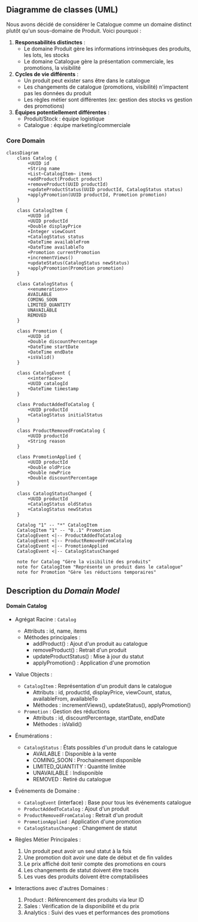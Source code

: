 
## Diagramme de classes (UML)

Nous avons décidé de considérer le Catalogue comme un domaine distinct plutôt qu'un sous-domaine de Produit. Voici pourquoi :

1. **Responsabilités distinctes** :
    - Le domaine Produit gère les informations intrinsèques des produits, les lots, les stocks
    - Le domaine Catalogue gère la présentation commerciale, les promotions, la visibilité
2. **Cycles de vie différents** :
    - Un produit peut exister sans être dans le catalogue
    - Les changements de catalogue (promotions, visibilité) n'impactent pas les données du produit
    - Les règles métier sont différentes (ex: gestion des stocks vs gestion des promotions)
3. **Équipes potentiellement différentes** :
    - Produit/Stock : équipe logistique
    - Catalogue : équipe marketing/commerciale

### Core Domain 

```mermaid
classDiagram
    class Catalog {
        +UUID id
        +String name
        +List~CatalogItem~ items
        +addProduct(Product product)
        +removeProduct(UUID productId)
        +updateProductStatus(UUID productId, CatalogStatus status)
        +applyPromotion(UUID productId, Promotion promotion)
    }

    class CatalogItem {
        +UUID id
        +UUID productId
        +Double displayPrice
        +Integer viewCount
        +CatalogStatus status
        +DateTime availableFrom
        +DateTime availableTo
        +Promotion currentPromotion
        +incrementViews()
        +updateStatus(CatalogStatus newStatus)
        +applyPromotion(Promotion promotion)
    }

    class CatalogStatus {
        <<enumeration>>
        AVAILABLE
        COMING_SOON
        LIMITED_QUANTITY
        UNAVAILABLE
        REMOVED
    }

    class Promotion {
        +UUID id
        +Double discountPercentage
        +DateTime startDate
        +DateTime endDate
        +isValid()
    }

    class CatalogEvent {
        <<interface>>
        +UUID catalogId
        +DateTime timestamp
    }

    class ProductAddedToCatalog {
        +UUID productId
        +CatalogStatus initialStatus
    }

    class ProductRemovedFromCatalog {
        +UUID productId
        +String reason
    }

    class PromotionApplied {
        +UUID productId
        +Double oldPrice
        +Double newPrice
        +Double discountPercentage
    }

    class CatalogStatusChanged {
        +UUID productId
        +CatalogStatus oldStatus
        +CatalogStatus newStatus
    }

    Catalog "1" -- "*" CatalogItem
    CatalogItem "1" -- "0..1" Promotion
    CatalogEvent <|-- ProductAddedToCatalog
    CatalogEvent <|-- ProductRemovedFromCatalog
    CatalogEvent <|-- PromotionApplied
    CatalogEvent <|-- CatalogStatusChanged

    note for Catalog "Gère la visibilité des produits"
    note for CatalogItem "Représente un produit dans le catalogue"
    note for Promotion "Gère les réductions temporaires"
```


## Description du _Domain Model_

#### Domain Catalog
- Agrégat Racine : `Catalog`
  - Attributs : id, name, items
  - Méthodes principales : 
    - addProduct() : Ajout d'un produit au catalogue
    - removeProduct() : Retrait d'un produit
    - updateProductStatus() : Mise à jour du statut
    - applyPromotion() : Application d'une promotion

- Value Objects :
  - `CatalogItem` : Représentation d'un produit dans le catalogue
    - Attributs : id, productId, displayPrice, viewCount, status, availableFrom, availableTo
    - Méthodes : incrementViews(), updateStatus(), applyPromotion()
  - `Promotion` : Gestion des réductions
    - Attributs : id, discountPercentage, startDate, endDate
    - Méthodes : isValid()

- Énumérations :
  - `CatalogStatus` : États possibles d'un produit dans le catalogue
    - AVAILABLE : Disponible à la vente
    - COMING_SOON : Prochainement disponible
    - LIMITED_QUANTITY : Quantité limitée
    - UNAVAILABLE : Indisponible
    - REMOVED : Retiré du catalogue

- Événements de Domaine :
  - `CatalogEvent` (interface) : Base pour tous les événements catalogue
  - `ProductAddedToCatalog` : Ajout d'un produit
  - `ProductRemovedFromCatalog` : Retrait d'un produit
  - `PromotionApplied` : Application d'une promotion
  - `CatalogStatusChanged` : Changement de statut

- Règles Métier Principales :
  1. Un produit peut avoir un seul statut à la fois
  2. Une promotion doit avoir une date de début et de fin valides
  3. Le prix affiché doit tenir compte des promotions en cours
  4. Les changements de statut doivent être tracés
  5. Les vues des produits doivent être comptabilisées

- Interactions avec d'autres Domaines :
  1. Product : Référencement des produits via leur ID
  2. Sales : Vérification de la disponibilité et du prix
  3. Analytics : Suivi des vues et performances des promotions